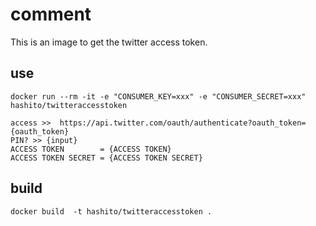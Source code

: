# comment

This is an image to get the twitter access token.

## use

```
docker run --rm -it -e "CONSUMER_KEY=xxx" -e "CONSUMER_SECRET=xxx" hashito/twitteraccesstoken
```

```
access >>  https://api.twitter.com/oauth/authenticate?oauth_token={oauth_token}
PIN? >> {input}
ACCESS TOKEN        = {ACCESS TOKEN}
ACCESS TOKEN SECRET = {ACCESS TOKEN SECRET}
```

## build

```
docker build  -t hashito/twitteraccesstoken .
```